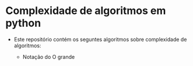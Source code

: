 # Complexidade de algoritmos em python

<ul><li> Este repositório contém os seguntes algoritmos sobre complexidade de algoritmos: </li>
 <ul>
  <li>Notação do O grande</li>
 </ul>
</ul>
 
